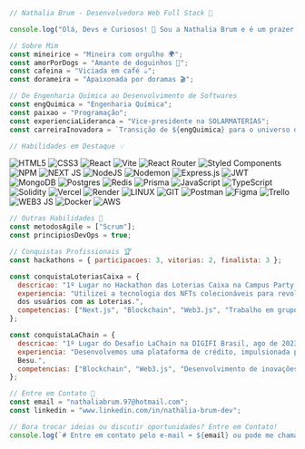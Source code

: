 ```javascript
// Nathalia Brum - Desenvolvedora Web Full Stack 🚀

console.log("Olá, Devs e Curiosos! 👋 Sou a Nathalia Brum e é um prazer tê-los por aqui!");

// Sobre Mim
const mineirice = "Mineira com orgulho 🌍";
const amorPorDogs = "Amante de doguinhos 🐾";
const cafeina = "Viciada em café ☕";
const dorameira = "Apaixonada por doramas 🎬";

// De Engenharia Química ao Desenvolvimento de Softwares
const engQuimica = "Engenharia Química";
const paixao = "Programação";
const experienciaLideranca = "Vice-presidente na SOLARMATERIAS";
const carreiraInovadora = `Transição de ${engQuimica} para o universo da ${paixao}`;

// Habilidades em Destaque 💡
```
![HTML5](https://img.shields.io/badge/html5-%23E34F26.svg?style=flat&logo=html5&logoColor=white) ![CSS3](https://img.shields.io/badge/css3-%231572B6.svg?style=flat&logo=css3&logoColor=white) ![React](https://img.shields.io/badge/react-%2320232a.svg?style=flat&logo=react&logoColor=%2361DAFB) ![Vite](https://img.shields.io/badge/vite-%23646CFF.svg?style=flat&logo=vite&logoColor=white) ![React Router](https://img.shields.io/badge/React_Router-CA4245?style=flat&logo=react-router&logoColor=white) ![Styled Components](https://img.shields.io/badge/styled--components-DB7093?style=flat&logo=styled-components&logoColor=white) ![NPM](https://img.shields.io/badge/npm-CB3837?style=flat&logo=npm&logoColor=white) ![NEXT JS](https://img.shields.io/badge/next%20js-000000?style=flat&logo=nextdotjs&logoColor=white)
![NodeJS](https://img.shields.io/badge/node.js-6DA55F?style=flat&logo=node.js&logoColor=white) ![Nodemon](https://img.shields.io/badge/NODEMON-%23323330.svg?style=flat&logo=nodemon&logoColor=%BBDEAD) ![Express.js](https://img.shields.io/badge/express.js-%23404d59.svg?style=flat&logo=express&logoColor=%2361DAFB) ![JWT](https://img.shields.io/badge/JWT-black?style=flat&logo=JSON%20web%20tokens)
![MongoDB](https://img.shields.io/badge/MongoDB-%234ea94b.svg?style=flat&logo=mongodb&logoColor=white) ![Postgres](https://img.shields.io/badge/postgres-%23316192.svg?style=flat&logo=postgresql&logoColor=white) ![Redis](https://img.shields.io/badge/redis-%23DD0031.svg?style=flat&logo=redis&logoColor=white) ![Prisma](https://img.shields.io/badge/Prisma-3982CE?style=flat&logo=Prisma&logoColor=white)
![JavaScript](https://img.shields.io/badge/javascript-%23323330.svg?style=flat&logo=javascript&logoColor=%23F7DF1E) ![TypeScript](https://img.shields.io/badge/typescript-%23007ACC.svg?style=flat&logo=typescript&logoColor=white) ![Solidity](https://img.shields.io/badge/Solidity-e6e6e6?flat&logo=solidity&logoColor=black) ![Vercel](https://img.shields.io/badge/vercel-%23000000.svg?style=flat&logo=vercel&logoColor=white) ![Render](https://img.shields.io/badge/Render-%46E3B7.svg?style=flat&logo=render&logoColor=white) ![LINUX](https://img.shields.io/badge/Linux-FCC624?style=flat&logo=linux&logoColor=black) ![GIT](https://img.shields.io/badge/Git-fc6d26?style=flat&logo=git&logoColor=white) ![Postman](https://img.shields.io/badge/Postman-FF6C37?style=flat&logo=postman&logoColor=white) ![Figma](https://img.shields.io/badge/figma-%23F24E1E.svg?style=flat&logo=figma&logoColor=white) ![Trello](https://img.shields.io/badge/Trello-%23026AA7.svg?style=flat&logo=Trello&logoColor=white) ![WEB3 JS](https://img.shields.io/badge/web3%20js-F16822?style=flat&logo=web3.js&logoColor=white) ![Docker](https://img.shields.io/badge/Docker-2CA5E0?style=flat&logo=docker&logoColor=white) ![AWS](https://img.shields.io/badge/Amazon_AWS-FF9900?style=flat&logo=amazonaws&logoColor=white)
```javascript
// Outras Habilidades 🚀
const metodosAgile = ["Scrum"];
const principiosDevOps = true;

// Conquistas Profissionais 🏆
const hackathons = { participacoes: 3, vitorias: 2, finalista: 3 };

const conquistaLoteriasCaixa = {
  descricao: "1º Lugar no Hackathon das Loterias Caixa na Campus Party Brasil jul de 2023",
  experiencia: "Utilizei a tecnologia dos NFTs colecionáveis para revolucionar a experiência
  dos usuários com as Loterias.",
  competencias: ["Next.js", "Blockchain", "Web3.js", "Trabalho em grupo"],
};

const conquistaLaChain = {
  descricao: "1º Lugar do Desafio LaChain na DIGIFI Brasil, ago de 2023 - set de 2023",
  experiencia: "Desenvolvemos uma plataforma de crédito, impulsionada pela tecnologia Hyperledger
  Besu.",
  competencias: ["Blockchain", "Web3.js", "Desenvolvimento de inovações","Raciocínio lógico"],
};

// Entre em Contato 📧
const email = "nathaliabrum.97@hotmail.com";
const linkedin = "www.linkedin.com/in/nathália-brum-dev";

// Bora trocar ideias ou discutir oportunidades? Entre em Contato!
console.log(`# Entre em contato pelo e-mail ➡️ ${email} ou pode me chamar no linkedIn ➡️ ${linkedin}`);
```
